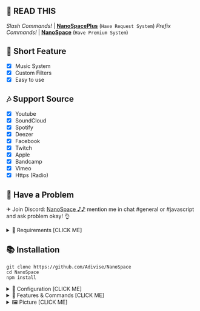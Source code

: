 ## 📄 READ THIS

*Slash Commands!* | **[NanoSpacePlus](https://github.com/Adivise/NanoSpacePlus)** (`Have Request System`)
*Prefix Commands!* | **[NanoSpace](https://github.com/Adivise/NanoSpace)** (`Have Premium System`)

## 📑 Short Feature
- [x] Music System
- [x] Custom Filters
- [x] Easy to use

## 🎶 Support Source
- [x] Youtube
- [x] SoundCloud
- [x] Spotify
- [x] Deezer
- [x] Facebook 
- [x] Twitch
- [x] Apple
- [x] Bandcamp
- [x] Vimeo
- [x] Https (Radio)

## 🚨 Have a Problem

✈ Join Discord:  [NanoSpace ♪♪](https://discord.gg/SNG3dh3MbR)
   mention me in chat #general or #javascript and ask problem okay! 👌

<details><summary>📎 Requirements [CLICK ME]</summary>
<p>

## 📎 Requirements

- Node.js+ **[Download](https://nodejs.org/en/download/)**
- Discord Bot Token **[Guide](https://discordjs.guide/preparations/setting-up-a-bot-application.html#creating-your-bot)**
- LavaLink **[Guide](https://github.com/freyacodes/lavalink)** (*Dev Version!* **[Download](https://ci.fredboat.com/repository/downloadAll/Lavalink_Build/9311:id/artifacts.zip)** )

## 🛑 Super Requirements 

- Java 11-13 **[Download JDK13](http://www.mediafire.com/file/m6gk7aoq96db8g0/file)** (i use this version) for LAVALINK!

</p>
</details>

## 📚 Installation

```
git clone https://github.com/Adivise/NanoSpace
cd NanoSpace
npm install
```

<details><summary>📄 Configuration [CLICK ME]</summary>
<p>

## 📄 Configuration

Copy or Rename `.env.example` to `.env` and fill out the values:

```.env
# Bot
TOKEN=REPLACE_HERE
PREFIX=#
NP_REALTIME=false
LEAVE_TIMEOUT=120000
EMBED_COLOR=#000001

# Dev
OWNER_ID=REPLACE_HERE

# Nodes
NODE_HOST=localhost
NODE_PORT=5555
NODE_PASSWORD=123456
```
	
After installation or finishes all you can use `node .` to start the bot. or `Run Start.bat`

</p>
</details>

<details><summary>🔩 Features & Commands [CLICK ME]</summary>
<p>

## 🔩 Features & Commands

> Note: The default prefix is '#'

🎶 **Music Commands!** 

- Play (#play, #p, #pplay [song/url])
- Nowplaying (#nowplaying, #np, #now)
- Queue (#queue <page>)
- Repeat (#loop (current, all), #repeat (current, all))
- Loopqueue (#loopall, #lq, repeatall)
- Shuffle (#shuffle, mix)
- Volume control (#vol, #v [10 - 100])
- Pause (#pause, #pa)
- Resume (#resume, #r)
- Skip (#skip, #s)
- Skipto (#skipto, #st [position])
- Clear (#clear)
- Join (#join, #summon)
- Leave (#leave, #dc, #lev, #stop)
- Forward (#forward <second>)
- Seek (#seek <second>)
- Rewind (#rewind <second>)
- Replay (#replay)
- Search (#search [songname])
- 247 (#247)
- Previous (#previous)
- Autoplay (#autoplay)

⏺ **Filter Commands!**
- Bass (#bass)
- Superbass (#superbass, #sb)
- Pop (#pop)
- Treblebass (#treblebass, #tb)
- Soft (#soft)
- Earrape (#earrape, #ear)
- Equalizer (#eq <custom>)
- Speed (#speed <amount>)
- Picth (#pitch <amount>)
- Vaporwave (#vaporwave)
- Nightcore (#nightcore)
- Bassboost (#bassboost, #bb [-10 - 10])
- Rate (#rate)
- Reset (#reset)
- 3d (#3d)
- China (#china)
- Dance (#dance)
- Chipmunk (#chipmunk)
- Darthvader (#darthvader)
- DoubleTime (#doubletime)
- SlowMotion (#slowmotion)
- Tremolo (#tremolo)
- Vibrate (#vibrate)
- Vibrato (#vibrato)
- Daycore (#daycore)
- Television (#Television)
- Jazz (#jazz)
	
📑 **Utilities Commands!**
- Restart (#restart, #stopbot)
- Invite (#invite)
- Help (#help, #halp [command])

</p>
</details>


<details><summary>🖼 Picture [CLICK ME]</summary>
<p>

## 🖼 Picture & ScreenShots

![see](https://i.imgur.com/xUurYDJ.png)
![see](https://i.imgur.com/hxSCmeP.png)
![see](https://i.imgur.com/P3GNCbQ.png)
![see](https://i.imgur.com/9Plhzar.png)
![see](https://i.imgur.com/k2Sp8zo.png)

</p>
</details>